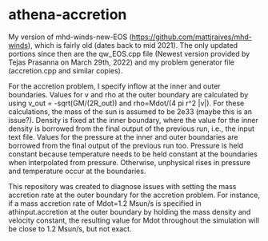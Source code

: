 # athena-accretion
My version of mhd-winds-new-EOS (https://github.com/mattjraives/mhd-winds), which is fairly old (dates back to mid 2021).
The only updated portions since then are the qw_EOS.cpp file (Newest version provided by Tejas Prasanna on March 29th, 2022) and my problem generator file (accretion.cpp and similar copies).

For the accretion problem, I specify inflow at the inner and outer boundaries.
Values for v and rho at the outer boundary are calculated by using v_out = -sqrt(GM/(2R_out)) and rho=Mdot/(4 pi r^2 |v|).
For these calculations, the mass of the sun is assumed to be 2e33 (maybe this is an issue?).
Density is fixed at the inner boundary, where the value for the inner density is borrowed from the final output of the previous run, i.e., the input text file.
Values for the pressure at the inner and outer boundaries are borrowed from the final output of the previous run too.
Pressure is held constant because temperature needs to be held constant at the boundaries when interpolated from pressure.
Otherwise, unphysical rises in pressure and temperature occur at the boundaries.

This repository was created to diagnose issues with setting the mass accretion rate at the outer boundary for the accretion problem.
For instance, if a mass accretion rate of Mdot=1.2 Msun/s is specified in athinput.accretion at the outer boundary by holding the mass density and velocity constant, the resulting value for Mdot throughout the simulation will be close to 1.2 Msun/s, but not exact.
